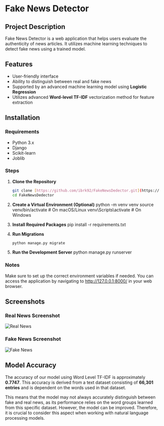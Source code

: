 # Fake News Detector 


## Project Description
Fake News Detector is a web application that helps users evaluate the authenticity of news articles. It utilizes machine learning techniques to detect fake news using a trained model.

## Features
- User-friendly interface
- Ability to distinguish between real and fake news
- Supported by an advanced machine learning model using **Logistic Regression**
- Utilizes advanced **Word-level TF-IDF** vectorization method for feature extraction


## Installation

### Requirements
- Python 3.x
- Django
- Scikit-learn
- Joblib

### Steps

1. **Clone the Repository**
   ```bash
   git clone [https://github.com/ibrk92/FakeNewsDedector.git](https://github.com/ibrk92/FakeNewsDedector.git)
   cd FakeNewsDedector

2. **Create a Virtual Environment (Optional)**
   python -m venv venv
   source venv/bin/activate  # On macOS/Linux
   venv\Scripts\activate     # On Windows

4. **Install Required Packages**
   pip install -r requirements.txt

5. **Run Migrations**
   ```bash
   python manage.py migrate

7. **Run the Development Server**
   python manage.py runserver

### Notes
Make sure to set up the correct environment variables if needed.
You can access the application by navigating to http://127.0.0.1:8000/ in your web browser.

## Screenshots

### Real News Screenshot
![Real News](screenshots/detector_real.png)

### Fake News Screenshot
![Fake News](screenshots/detector_fake.png)

## Model Accuracy

The accuracy of our model using Word Level TF-IDF is approximately **0.7747**. This accuracy is derived from a text dataset consisting of **66,301 entries** and is dependent on the words used in that dataset. 

This means that the model may not always accurately distinguish between fake and real news, as its performance relies on the word groups learned from this specific dataset. However, the model can be improved. Therefore, it is crucial to consider this aspect when working with natural language processing models.

